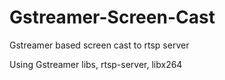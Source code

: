 # Gstreamer-Screen-Cast
Gstreamer based screen cast to rtsp server

Using Gstreamer libs, rtsp-server, libx264

